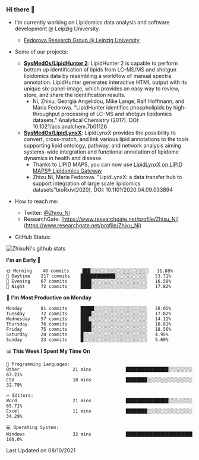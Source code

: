 ### Hi there 👋

- I’m currently working on Lipidomics data analysis and software development @ Leipzig University.
  + [Fedorova Research Group @ Leipzig University](https://home.uni-leipzig.de/fedorova/)
- Some of our projects:
  + **[SysMedOs/LipidHunter 2](https://github.com/SysMedOs/lipidhunter)**: LipidHunter 2 is capable to perform bottom up identification of lipids from LC-MS/MS and shotgun lipidomics data by resembling a workflow of manual spectra annotation. LipidHunter generates interactive HTML output with its unique six-panel-image, which provides an easy way to review, store, and share the identification results. 
    * Ni, Zhixu, Georgia Angelidou, Mike Lange, Ralf Hoffmann, and Maria Fedorova. "LipidHunter identifies phospholipids by high-throughput processing of LC-MS and shotgun lipidomics datasets." Analytical Chemistry (2017). DOI: 10.1021/acs.analchem.7b01126
  + **[SysMedOs/LipidLynxX](https://github.com/SysMedOs/LipidLynxX)**: LipidLynxX provides the possibility to convert, cross-match, and link various lipid annotations to the tools supporting lipid ontology, pathway, and network analysis aiming systems-wide integration and functional annotation of lipidome dynamics in health and disease.
    * Thanks to LIPID MAPS, you can now use [LipidLynxX on LIPID MAPS® Lipidomics Gateway](http://lipidmaps.org/lipidlynxx/)
    * Zhixu Ni, Maria Fedorova. "LipidLynxX: a data transfer hub to support integration of large scale lipidomics datasets"bioRxiv(2020). DOI: 10.1101/2020.04.09.033894
- How to reach me:
  + Twitter: [@Zhixu_Ni](https://twitter.com/Zhixu_Ni)
  + ResearchGate: [https://www.researchgate.net/profile/Zhixu_Ni](https://www.researchgate.net/profile/Zhixu_Ni)

- GitHub Status:

![ZhixuNi's github stats](https://github-readme-stats.vercel.app/api?username=ZhixuNi&show_icons=true&hide=issues)

<!--START_SECTION:waka-->
**I'm an Early 🐤** 

```text
🌞 Morning    48 commits     ███░░░░░░░░░░░░░░░░░░░░░░   11.88% 
🌆 Daytime    217 commits    █████████████░░░░░░░░░░░░   53.71% 
🌃 Evening    67 commits     ████░░░░░░░░░░░░░░░░░░░░░   16.58% 
🌙 Night      72 commits     ████░░░░░░░░░░░░░░░░░░░░░   17.82%

```
📅 **I'm Most Productive on Monday** 

```text
Monday       81 commits     █████░░░░░░░░░░░░░░░░░░░░   20.05% 
Tuesday      72 commits     ████░░░░░░░░░░░░░░░░░░░░░   17.82% 
Wednesday    57 commits     ███░░░░░░░░░░░░░░░░░░░░░░   14.11% 
Thursday     76 commits     ████░░░░░░░░░░░░░░░░░░░░░   18.81% 
Friday       75 commits     ████░░░░░░░░░░░░░░░░░░░░░   18.56% 
Saturday     20 commits     █░░░░░░░░░░░░░░░░░░░░░░░░   4.95% 
Sunday       23 commits     █░░░░░░░░░░░░░░░░░░░░░░░░   5.69%

```


📊 **This Week I Spent My Time On** 

```text
💬 Programming Languages: 
Other                    21 mins             ████████████████░░░░░░░░░   67.21% 
CSV                      10 mins             ████████░░░░░░░░░░░░░░░░░   32.79%

🔥 Editors: 
Word                     21 mins             ████████████████░░░░░░░░░   65.71% 
Excel                    11 mins             ████████░░░░░░░░░░░░░░░░░   34.29%

💻 Operating System: 
Windows                  32 mins             █████████████████████████   100.0%

```


 Last Updated on 08/10/2021
<!--END_SECTION:waka-->
